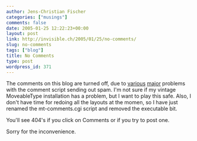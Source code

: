 ```yaml
---
author: Jens-Christian Fischer
categories: ["musings"]
comments: false
date: 2005-01-25 12:22:23+00:00
layout: post
link: http://invisible.ch/2005/01/25/no-comments/
slug: no-comments
tags: ["blog"]
title: No Comments
type: post
wordpress_id: 371
---
```


The comments on this blog are turned off, due to [various][1] [major][2] problems with the comment script sending out spam. I'm not sure if my vintage MoveableType installation has a problem, but I want to play this safe. Also, I don't have time for redoing all the layouts at the momen, so I have just renamed the mt-comments.cgi script and removed the executable bit.

You'll see 404's if you click on Comments or if you try to post one.

Sorry for the inconvenience.


[1]: http://www.jayallen.org/comment_spam/forums/index.php?showtopic=461
[2]: http://forum.textdrive.com/viewtopic.php?id=1932
